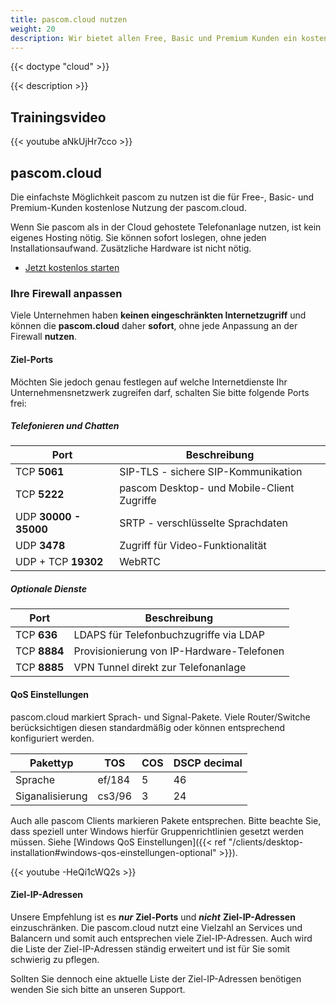```yaml
---
title: pascom.cloud nutzen
weight: 20
description: Wir bietet allen Free, Basic und Premium Kunden ein kostenloses Hosting in der pascom.cloud. Einfach, sicher, schnell - Jetzt kostenlos starten.
---
```


{{< doctype "cloud" >}}

{{< description >}}

## Trainingsvideo

{{< youtube aNkUjHr7cco >}}

## pascom.cloud

Die einfachste Möglichkeit pascom zu nutzen ist die für Free-, Basic- und Premium-Kunden kostenlose Nutzung der pascom.cloud.  

Wenn Sie pascom als in der Cloud gehostete Telefonanlage nutzen, ist kein eigenes Hosting nötig. Sie können sofort loslegen, ohne jeden Installationsaufwand. Zusätzliche Hardware ist nicht nötig.

 * [Jetzt kostenlos starten](http://my.pascom.net/do/cloud)

### Ihre Firewall anpassen

Viele Unternehmen haben **keinen eingeschränkten Internetzugriff** und können die **pascom.cloud** daher **sofort**, ohne jede Anpassung an der Firewall **nutzen**.

#### Ziel-Ports

Möchten Sie jedoch genau festlegen auf welche Internetdienste Ihr Unternehmensnetzwerk zugreifen darf, schalten Sie bitte folgende Ports frei:

##### Telefonieren und Chatten

| Port | Beschreibung |
| ---- | ------------ |
| TCP **5061** | SIP-TLS - sichere SIP-Kommunikation |
| TCP **5222** | pascom Desktop- und Mobile-Client Zugriffe |
| UDP **30000 - 35000** | SRTP - verschlüsselte Sprachdaten |
| UDP **3478** | Zugriff für Video-Funktionalität |
| UDP + TCP **19302** | WebRTC | Zugriff für Web Client |

##### Optionale Dienste

| Port | Beschreibung |
| ---- | ------------ |
| TCP **636** | LDAPS für Telefonbuchzugriffe via LDAP |
| TCP **8884**  | Provisionierung von IP-Hardware-Telefonen |
| TCP **8885**  | VPN Tunnel direkt zur Telefonanlage |


#### QoS Einstellungen

pascom.cloud markiert Sprach- und Signal-Pakete. Viele Router/Switche berücksichtigen diesen standardmäßig oder können entsprechend konfiguriert werden.

| Pakettyp | TOS | COS | DSCP decimal |
| -------- | ----- | ----- | ------------ |
| Sprache  | ef/184 | 5 | 46 |
| Siganalisierung | cs3/96 | 3 | 24 |

Auch alle pascom Clients markieren Pakete entsprechen. Bitte beachte Sie, dass speziell unter Windows hierfür Gruppenrichtlinien gesetzt werden müssen. Siehe [Windows QoS Einstellungen]({{< ref "/clients/desktop-installation#windows-qos-einstellungen-optional" >}}).

{{< youtube -HeQi1cWQ2s >}}

#### Ziel-IP-Adressen

Unsere Empfehlung ist es ***nur*** **Ziel-Ports** und ***nicht*** **Ziel-IP-Adressen** einzuschränken. Die pascom.cloud nutzt eine Vielzahl an Services und Balancern und somit auch entsprechen viele Ziel-IP-Adressen. Auch wird die Liste der Ziel-IP-Adressen ständig erweitert und ist für Sie somit schwierig zu pflegen.

Sollten Sie dennoch eine aktuelle Liste der Ziel-IP-Adressen benötigen wenden Sie sich bitte an unseren Support.



